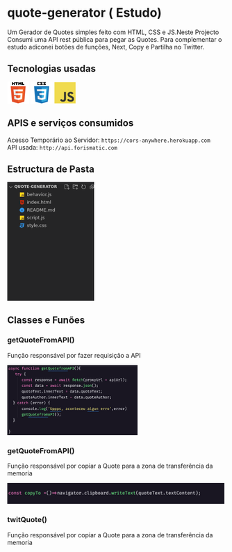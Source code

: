 # quote-generator ( Estudo)
<p>Um Gerador de Quotes simples feito com HTML, CSS e JS.Neste Projecto Consumi uma API rest pública para pegar as Quotes. Para complementar o estudo adiconei botões de funções, Next, Copy e Partilha no Twitter.</p>

## Tecnologias usadas
<div>
  <img style="width:50px;" src="https://github.com/devicons/devicon/blob/master/icons/html5/html5-original-wordmark.svg">
  <img style="width:50px;" src="https://github.com/devicons/devicon/blob/master/icons/css3/css3-original-wordmark.svg">
  <img style="width:50px;" src="https://github.com/devicons/devicon/blob/master/icons/javascript/javascript-original.svg">
</div>

## APIS e serviços consumidos

<span>Acesso Temporário ao Servidor: </span>`https://cors-anywhere.herokuapp.com` </br>
<span>API usada: </span>`http://api.forismatic.com`

## Estructura de Pasta
<img style="width:200px;" src="https://github.com/TyperGuy/quote-generator/blob/main/assets/folders.png">

## Classes e Funões
### getQuoteFromAPI()
<p> Função responsável por fazer requisição a API</p>
<img style="width:300px;" src="https://github.com/TyperGuy/quote-generator/blob/main/assets/getQuoteFromAPI.png">

### getQuoteFromAPI()
<p> Função responsável por copiar a Quote para a zona de transferência da memoria</p>
<img style="width:500px;" src="https://github.com/TyperGuy/quote-generator/blob/main/assets/copy.png">

###  twitQuote()
<p>Função responsável por copiar a Quote para a zona de transferência da memoria</p>
